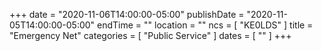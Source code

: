 +++
date = "2020-11-06T14:00:00-05:00"
publishDate = "2020-11-05T14:00:00-05:00"
endTime = ""
location = ""
ncs = [ "KE0LDS" ]
title = "Emergency Net"
categories = [ "Public Service" ]
dates = [ "" ]
+++
